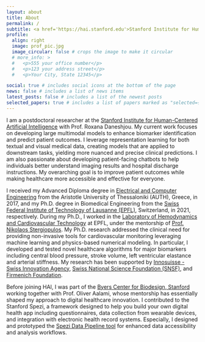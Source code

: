```yaml
---
layout: about
title: About
permalink: /
subtitle: <a href='https://hai.stanford.edu'>Stanford Institute for Human-Centered AI, Palo Alto, CA</a>
profile:
  align: right
  image: prof_pic.jpg
  image_circular: false # crops the image to make it circular
  # more_info: >
  #   <p>555 your office number</p>
  #   <p>123 your address street</p>
  #   <p>Your City, State 12345</p>

social: true # includes social icons at the bottom of the page
news: false # includes a list of news items
latest_posts: false # includes a list of the newest posts
selected_papers: true # includes a list of papers marked as "selected={true}"
---
```


I am a postdoctoral researcher at the [Stanford Institute for Human-Centered Artificial Intelligence](https://hai.stanford.edu/about) with Prof. Roxana Daneshjou. My current work focuses on developing large multimodal models to enhance biomarker identification and predict patient outcomes. I leverage representation learning for both textual and visual medical data, creating models that are applied to downstream tasks, yielding more nuanced and precise clinical predictions. I am also passionate about developing patient-facing chatbots to help individuals better understand imaging results and hospital discharge instructions. My overarching goal is to improve patient outcomes while making healthcare more accessible and effective for everyone.

I received my Advanced Diploma degree in [Electrical and Computer Engineering](https://ece.auth.gr/en/home/) from the Aristotle University of Thessaloniki (AUTH), Greece, in 2017, and my Ph.D. degree in Biomedical Engineering from the [Swiss Federal Institute of Technology of Lausanne (EPFL)](https://www.epfl.ch/en/), Switzerland, in 2021, respectively. During my Ph.D., I worked in the [Laboratory of Hemodynamics and Cardiovascular Technology](https://www.epfl.ch/labs/lhtc/) at EPFL, under the mentorship of [Prof. Nikolaos Stergiopulos](https://scholar.google.com/citations?user=WTB0v3YAAAAJ&hl=en). My Ph.D. research addressed the clinical need for providing non-invasive tools for cardiovascular monitoring leveraging machine learning and physics-based numerical modeling. In particular, I developed and tested novel healthcare algorithms for major biomarkers including central blood pressure, stroke volume, left ventricular elastance and arterial stiffness. My research has been supported by [Innosuisse - Swiss Innovation Agency](https://www.innosuisse.ch/inno/en/home.html), [Swiss National Science Foundation (SNSF)](https://www.snf.ch), and [Firmenich Foundation](https://www.firmenich.com).

Before joining HAI, I was part of the [Byers Center for Biodesign, Stanford](https://biodesign.stanford.edu) working together with Prof. Oliver Aalami, whose mentorship has essentially shaped my approach to digital healthcare innovation. I contributed to the Stanford Spezi, a framework designed to help you build your own digital health app including questionnaires, data collection from wearable devices, and integration with electronic health record systems. Especially, I designed and prototyped the [Spezi Data Pipeline tool](https://github.com/StanfordSpezi/SpeziDataPipelineTemplate) for enhanced data accessibility and analysis workflows. 


<!-- Additionally, my work involved activities for various digital health research projects, including the exploration of the clinical utility of smartwatches for arrhythmia detection in children and collaboration with major pharma companies to integrate physical activity data for personalized care strategies. -->

<!-- My research interests include health algorithms, digital biomarkers, machine learning, non-invasive monitoring, and physiological ageing. I am an active member of the wider academic communities, including IEEE, the Artery Society, and the European Network for Research in Vascular Ageing. -->

<!-- My work has resulted in over 30 scientific publications, patents, and several projects such as iFLOW, a non-invasive method for estimating stroke volume; CardioML, a machine learning pipeline for predicting aortic hemodynamics; and ELASTICITYDB, a synthetic dataset for cardiovascular analysis.  -->
